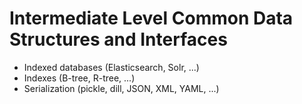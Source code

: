 # Intermediate Level Common Data Structures and Interfaces

* Indexed databases (Elasticsearch, Solr, ...)
* Indexes (B-tree, R-tree, ...)
* Serialization (pickle, dill, JSON, XML, YAML, ...)
